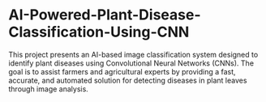 # AI-Powered-Plant-Disease-Classification-Using-CNN
 This project presents an AI-based image classification system designed to identify plant diseases using Convolutional Neural Networks (CNNs). The goal is to assist farmers and agricultural experts by providing a fast, accurate, and automated solution for detecting diseases in plant leaves through image analysis.
